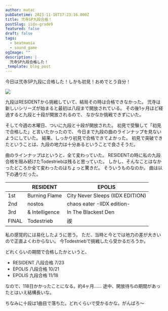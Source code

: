 ```yaml
---
author: matac
pubDatetime: 2023-11-18T17:23:16.000Z
title: 弐寺SP九段合格！
postSlug: iidx-grade9
featured: false
draft: false
tags:
  - beatmania
  - sound_game
ogImage: ""
description: |
  弐寺SP九段合格した！
_template: blog_post
---
```


今日は弐寺SP九段に合格した！しかも初見！おめでとう自分！

![](/img/iidx-9.jpg)

九段はRESIDENTから挑戦していて、結局その時は合格できなかった。
弐寺は新しいシリーズが始まると最初は八段まで開放されている。
その後1ヶ月ほど経過すると九段と十段が開放されるので、
なかなか挑戦できずにいた。

そして今週の木曜日、ついに九段と十段が開放された。
初見で受験して「初見で合格した」と言いたかったので、
今日まで九段の曲のラインナップを見ないようにしていた。
結果、しっかり初見で合格できてよかった。
初見で突破できたということは、九段の地力は十分あるということで良さそうだ。

曲のラインナップはというと、全て変わっていた。
RESIDENTの時に私の九段合格を阻み続けたTodestriebは残ると思っていた。
しかし、そんなことはなかったどころか全て変わったのはちょっと驚きだ。
そういうものなのか。
曲は以下の通りだった。

|       | RESIDENT       | EPOLIS                           |
| ----- | -------------- | -------------------------------- |
| 1st   | Burning Flame  | City Never Sleeps (IIDX EDITION) |
| 2nd   | nostos         | chaos eater -IIDX edition-       |
| 3rd   | & Intelligence | In The Blackest Den              |
| FINAL | Todestrieb     | 禊                               |

私の感覚的には易化したように思う。
ただ、当時と今とでは地力の差が大きいので正直よくわからない。
今Todestriebで挑戦したら受かるだろうか。

どれくらいの期間で合格したかというと、

- RESIDENT 八段合格 7/23
- EPOLIS 八段合格 10/21
- EPOLIS 九段合格 11/18

なので、118日かかったことになる。約4ヶ月......
途中、開放待ちの期間があったとはいえ結構長いな。

ちなみに十段は1曲目で落ちた。どれくらいで受かるかな。がんばろ〜
